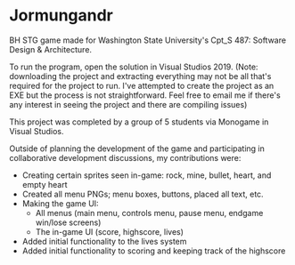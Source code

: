 # Jormungandr
BH STG game made for Washington State University's Cpt_S 487: Software Design & Architecture.

To run the program, open the solution in Visual Studios 2019.
(Note: downloading the project and extracting everything may not be all that's required for the project to run. I've attempted to create the project as an EXE but the process is not straightforward. Feel free to email me if there's any interest in seeing the project and there are compiling issues)

This project was completed by a group of 5 students via Monogame in Visual Studios.

Outside of planning the development of the game and participating in collaborative development discussions, my contributions were:
- Creating certain sprites seen in-game: rock, mine, bullet, heart, and empty heart
- Created all menu PNGs; menu boxes, buttons, placed all text, etc.
- Making the game UI:
    - All menus (main menu, controls menu, pause menu, endgame win/lose screens)
    - The in-game UI (score, highscore, lives)
- Added initial functionality to the lives system
- Added initial functionality to scoring and keeping track of the highscore
